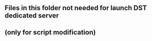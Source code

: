 ## Files in this folder not needed for launch DST dedicated server
## (only for script modification)
